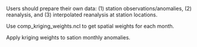 Users should prepare their own data: (1) station observations/anomalies, (2) reanalysis, and (3) interpolated reanalysis at station locations.

Use comp_kriging_weights.ncl to get spatial weights for each month.

Apply kriging weights to sation monthly anomalies.
